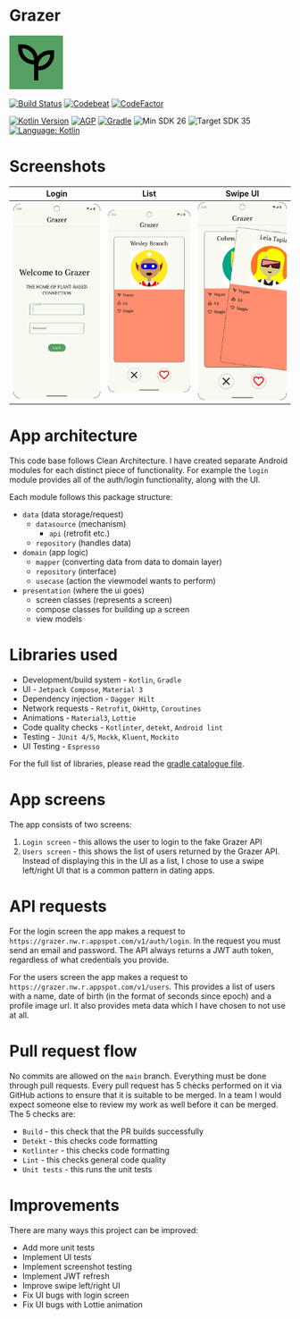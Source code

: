# Grazer

<img src="app/src/main/ic_launcher-playstore.png" width="96">

[![Build Status](https://github.com/jamiescode/grazer/actions/workflows/build.yml/badge.svg)](https://github.com/jamiescode/grazer/actions/workflows/build.yml)
[![Codebeat](https://codebeat.co/badges/9bb5acf8-e3f3-49b8-aaff-f5f9a9ed63e8)](https://codebeat.co/projects/github-com-jamiescode-grazer-main)
[![CodeFactor](https://www.codefactor.io/repository/github/jamiescode/grazer/badge)](https://www.codefactor.io/repository/github/jamiescode/grazer)

[![Kotlin Version](https://img.shields.io/badge/Kotlin-2.0.x-blue.svg)](https://kotlinlang.org)
[![AGP](https://img.shields.io/badge/AGP-8.x-blue?style=flat)](https://developer.android.com/studio/releases/gradle-plugin)
[![Gradle](https://img.shields.io/badge/Gradle-8.x-blue?style=flat)](https://gradle.org)
![Min SDK 26](https://img.shields.io/badge/Min%20SDK-26-839192?logo=android&logoColor=white)
![Target SDK 35](https://img.shields.io/badge/Target%20SDK-35-566573?logo=android&logoColor=white)
[![Language: Kotlin](https://img.shields.io/github/languages/top/jamiescode/android-showcase.svg)](https://github.com/jamiescode/android-showcase/search?l=kotlin)

# Screenshots

| Login | List | Swipe UI |
| --- | --- | --- |
| ![Login](.screenshots/login-light.webp) | ![List](.screenshots/list-light.webp) | ![List Stack](.screenshots/list-stack-light.webp) | 

# App architecture

This code base follows Clean Architecture. I have created separate Android modules for each distinct piece of functionality. 
For example the `login` module provides all of the auth/login functionality, along with the UI.

Each module follows this package structure:

* `data` (data storage/request)
  * `datasource` (mechanism)
    * `api` (retrofit etc.)
  * `repository` (handles data)
* `domain` (app logic)
  * `mapper` (converting data from data to domain layer)
  * `repository` (interface)
  * `usecase` (action the viewmodel wants to perform)
* `presentation` (where the ui goes)
  * screen classes (represents a screen)
  * compose classes for building up a screen
  * view models

# Libraries used

* Development/build system - `Kotlin`, `Gradle`
* UI - `Jetpack Compose`, `Material 3`
* Dependency injection - `Dagger Hilt`
* Network requests - `Retrofit`, `OkHttp`, `Coroutines`
* Animations - `Material3`, `Lottie`
* Code quality checks - `Kotlinter`, `detekt`, `Android lint`
* Testing - `JUnit 4/5`, `Mockk`, `Kluent`, `Mockito`
* UI Testing - `Espresso`

For the full list of libraries, please read the [gradle catalogue file](gradle/libs.versions.toml).

# App screens

The app consists of two screens:

1. `Login screen` - this allows the user to login to the fake Grazer API
2. `Users screen` - this shows the list of users returned by the Grazer API. Instead of displaying this in the UI as a list, I chose to use a swipe left/right UI that is a common pattern in dating apps.

# API requests

For the login screen the app makes a request to `https://grazer.nw.r.appspot.com/v1/auth/login`. In the request you must send an email and password. The API always returns a JWT auth token, regardless of what credentials you provide.

For the users screen the app makes a request to `https://grazer.nw.r.appspot.com/v1/users`. This provides a list of users with a name, date of birth (in the format of seconds since epoch) and a profile image url. It also provides meta data which I have chosen to not use at all.

# Pull request flow

No commits are allowed on the `main` branch. Everything must be done through pull requests.
Every pull request has 5 checks performed on it via GitHub actions to ensure that it is suitable to be merged. In a team I would expect someone else to review my work as well before it can be merged.
The 5 checks are:

* `Build` - this check that the PR builds successfully
* `Detekt` - this checks code formatting
* `Kotlinter` - this checks code formatting
* `Lint` - this checks general code quality
* `Unit tests` - this runs the unit tests

# Improvements

There are many ways this project can be improved:

* Add more unit tests
* Implement UI tests
* Implement screenshot testing
* Implement JWT refresh
* Improve swipe left/right UI
* Fix UI bugs with login screen
* Fix UI bugs with Lottie animation
